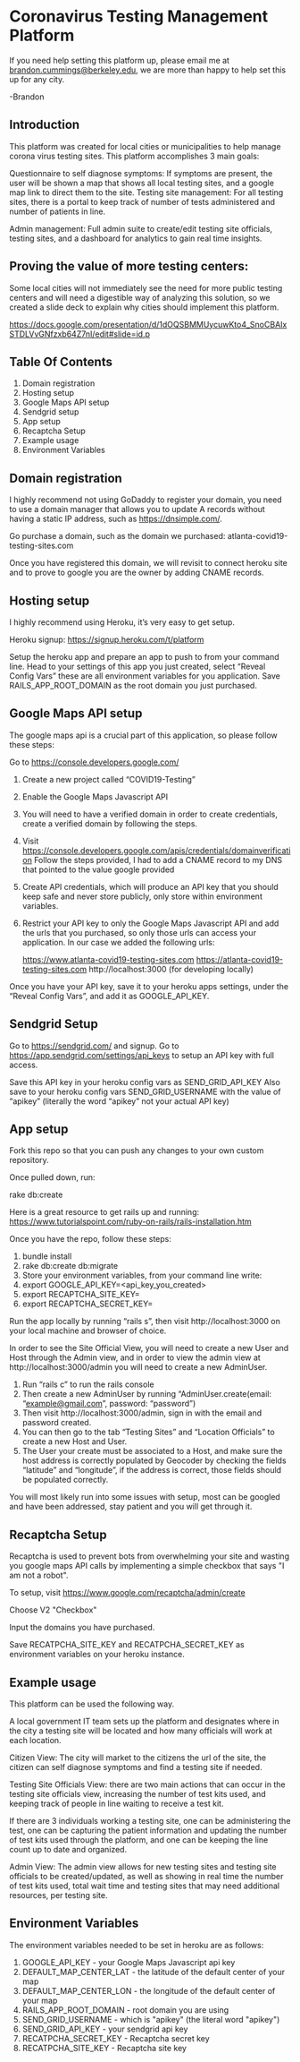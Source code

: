 # Coronavirus Testing Management Platform

If you need help setting this platform up, please email me at brandon.cummings@berkeley.edu, we are more than happy to help set this up for any city.

-Brandon

## Introduction

This platform was created for local cities or municipalities to help manage corona virus testing sites. This platform accomplishes 3 main goals:

Questionnaire to self diagnose symptoms: If symptoms are present, the user will be shown a map that shows all local testing sites, and a google map link to direct them to the site.
Testing site management: For all testing sites, there is a portal to keep track of number of tests administered and number of patients in line.

Admin management: Full admin suite to create/edit testing site officials, testing sites, and a dashboard for analytics to gain real time insights.

## Proving the value of more testing centers:

Some local cities will not immediately see the need for more public testing centers and will need a digestible way of analyzing this solution, so we created a slide deck to explain why cities should implement this platform.

https://docs.google.com/presentation/d/1dOQSBMMUycuwKto4_SnoCBAIxSTDLVvGNfzxb64Z7nI/edit#slide=id.p

## Table Of Contents

1. Domain registration
2. Hosting setup
3. Google Maps API setup
4. Sendgrid setup
5. App setup
6. Recaptcha Setup
7. Example usage
8. Environment Variables

## Domain registration

I highly recommend not using GoDaddy to register your domain, you need to use a domain manager that allows you to update A records without having a static IP address, such as https://dnsimple.com/.

Go purchase a domain, such as the domain we purchased: atlanta-covid19-testing-sites.com

Once you have registered this domain, we will revisit to connect heroku site and to prove to google you are the owner by adding CNAME records.

## Hosting setup

I highly recommend using Heroku, it’s very easy to get setup.

Heroku signup: https://signup.heroku.com/t/platform

Setup the heroku app and prepare an app to push to from your command line. Head to your settings of this app you just created, select “Reveal Config Vars” these are all environment variables for you application.
Save RAILS_APP_ROOT_DOMAIN as the root domain you just purchased.

## Google Maps API setup

The google maps api is a crucial part of this application, so please follow these steps:

Go to https://console.developers.google.com/
1. Create a new project called “COVID19-Testing”
2. Enable the Google Maps Javascript API
3. You will need to have a verified domain in order to create credentials, create a verified domain by following the steps.
4. Visit https://console.developers.google.com/apis/credentials/domainverification Follow the steps provided, I had to add a CNAME record to my DNS that pointed to the value google provided
5. Create API credentials, which will produce an API key that you should keep safe and never 	  store publicly, only store within environment variables.
6. Restrict your API key to only the Google Maps Javascript API and add the urls that you purchased, so only those urls can access your application. In our case we added the following urls:

    https://www.atlanta-covid19-testing-sites.com
    https://atlanta-covid19-testing-sites.com
    http://localhost:3000 (for developing locally)

Once you have your API key, save it to your heroku apps settings, under the “Reveal Config Vars”, and add it as GOOGLE_API_KEY.

## Sendgrid Setup

Go to https://sendgrid.com/ and signup. Go to https://app.sendgrid.com/settings/api_keys to setup an API key with full access.

Save this API key in your heroku config vars as SEND_GRID_API_KEY
Also save to your heroku config vars SEND_GRID_USERNAME with the value of “apikey” (literally the word “apikey” not your actual API key)

## App setup

Fork this repo so that you can push any changes to your own custom repository.

Once pulled down, run:

rake db:create

Here is a great resource to get rails up and running: https://www.tutorialspoint.com/ruby-on-rails/rails-installation.htm

Once you have the repo, follow these steps:

1. bundle install
2. rake db:create db:migrate
3. Store your environment variables, from your command line write:
4. export GOOGLE_API_KEY=<api_key_you_created>
5. export RECAPTCHA_SITE_KEY=<recaptcha site key>
6. export RECAPTCHA_SECRET_KEY=<recaptcha secret key>

Run the app locally by running “rails s”, then visit http://localhost:3000 on your local machine and browser of choice.

In order to see the Site Official View, you will need to create a new User and Host through the Admin view, and in order to view the admin view at http://localhost:3000/admin you will need to create a new AdminUser.

1. Run “rails c” to run the rails console
2. Then create a new AdminUser by running “AdminUser.create(email: “example@gmail.com”, password: “password”)
3. Then visit http://localhost:3000/admin, sign in with the email and password created.
4. You can then go to the tab “Testing Sites” and “Location Officials” to create a new Host and User.
5. The User your create must be associated to a Host, and make sure the host address is correctly populated by Geocoder by  checking the fields “latitude” and “longitude”, if the address is correct, those fields should be populated correctly.

You will most likely run into some issues with setup, most can be googled and have been addressed, stay patient and you will get through it.

## Recaptcha Setup

Recaptcha is used to prevent bots from overwhelming your site and wasting you google maps API calls by implementing a simple checkbox that says "I am not a robot".

To setup, visit https://www.google.com/recaptcha/admin/create

Choose V2 "Checkbox"

Input the domains you have purchased.

Save RECATPCHA_SITE_KEY and RECATPCHA_SECRET_KEY as environment variables on your heroku instance.

## Example usage

This platform can be used the following way.

A local government IT team sets up the platform and designates where in the city a testing site will be located and how many officials will work at each location.

Citizen View: The city will market to the citizens the url of the site, the citizen can self diagnose symptoms and find a testing site if needed.

Testing Site Officials View: there are two main actions that can occur in the testing site officials view, increasing the number of test kits used, and keeping track of people in line waiting to receive a test kit.

If there are 3 individuals working a testing site, one can be administering the test, one can be capturing the patient information and updating the number of test kits used through the platform, and one can be keeping the line count up to date and organized.

Admin View: The admin view allows for new testing sites and testing site officials to be created/updated, as well as showing in real time the number of test kits used, total wait time and testing sites that may need additional resources, per testing site.

## Environment Variables

The environment variables needed to be set in heroku are as follows:

1. GOOGLE_API_KEY - your Google Maps Javascript api key
2. DEFAULT_MAP_CENTER_LAT - the latitude of the default center of your map
3. DEFAULT_MAP_CENTER_LON - the longitude of the default center of your map
4. RAILS_APP_ROOT_DOMAIN - root domain you are using
5. SEND_GRID_USERNAME - which is "apikey" (the literal word "apikey")
6. SEND_GRID_API_KEY - your sendgrid api key
7. RECATPCHA_SECRET_KEY - Recaptcha secret key
8. RECATPCHA_SITE_KEY - Recaptcha site key
